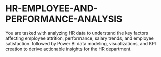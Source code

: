 # HR-EMPLOYEE-AND-PERFORMANCE-ANALYSIS

You are tasked with analyzing HR data to understand the key factors affecting employee attrition, performance, salary trends, and employee satisfaction. followed by Power BI data modeling, visualizations, and KPI creation to derive actionable insights for the HR department.

